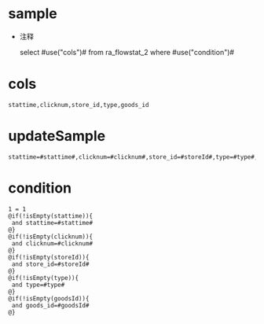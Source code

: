 sample
===
* 注释

	select #use("cols")# from ra_flowstat_2  where  #use("condition")#

cols
===
	stattime,clicknum,store_id,type,goods_id

updateSample
===
	
	stattime=#stattime#,clicknum=#clicknum#,store_id=#storeId#,type=#type#,goods_id=#goodsId#

condition
===

	1 = 1  
	@if(!isEmpty(stattime)){
	 and stattime=#stattime#
	@}
	@if(!isEmpty(clicknum)){
	 and clicknum=#clicknum#
	@}
	@if(!isEmpty(storeId)){
	 and store_id=#storeId#
	@}
	@if(!isEmpty(type)){
	 and type=#type#
	@}
	@if(!isEmpty(goodsId)){
	 and goods_id=#goodsId#
	@}
	
	